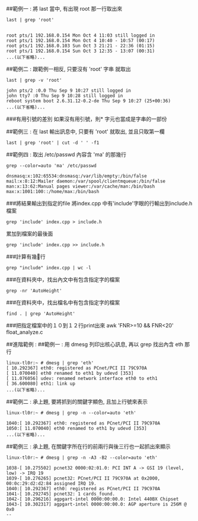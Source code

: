 ##範例一 : 將 last 當中, 有出現 root 那一行取出來

    last | grep 'root'

 
    root pts/1 192.168.0.154 Mon Oct 4 11:03 still logged in
    root pts/1 192.168.0.154 Mon Oct 4 10:40 - 10:57 (00:17)
    root pts/1 192.168.0.103 Sun Oct 3 21:21 - 22:36 (01:15)
    root pts/1 192.168.0.154 Sun Oct 3 12:35 - 13:07 (00:31)
    ...(以下省略)...

##範例二 : 跟範例一相反, 只要沒有 'root' 字串 就取出

    last | grep -v 'root'

    john pts/2 :0.0 Thu Sep 9 10:27 still logged in
    john tty7 :0 Thu Sep 9 10:28 still logged in
    reboot system boot 2.6.31.12-0.2-de Thu Sep 9 10:27 (25+00:36)
    ...(以下省略)...

###有用引號的差別
如果沒有用引號，則* 字元也當成是字串的一部份

##範例三 : 在 last 輸出訊息中, 只要有 'root' 就取出, 並且只取第一欄

    last | grep 'root' | cut -d ' ' -f1

##範例四 : 取出 /etc/passwd 內容含 'ma' 的那幾行

    grep --color=auto 'ma' /etc/passwd

    dnsmasq:x:102:65534:dnsmasq:/var/lib/empty:/bin/false
    mail:x:8:12:Mailer daemon:/var/spool/clientmqueue:/bin/false
    man:x:13:62:Manual pages viewer:/var/cache/man:/bin/bash
    max:x:1001:100::/home/max:/bin/bash

###將結果輸出到指定的file
將index.cpp 中有'include'字眼的行輸出到include.h檔案

    grep 'include' index.cpp > include.h

累加到檔案的最後面

    grep 'include' index.cpp >> include.h

###計算有幾行

    grep "include" index.cpp | wc -l

###在資料夾中，找出內文中有包含指定字的檔案
    
    grep -nr 'AutoHeight' 

###在資料夾中，找出檔名中有包含指定字的檔案
    
    find . | grep 'AutoHeight' 

###把指定檔案中的１０到１２行print出來
    awk 'FNR>=10 && FNR<20' float_analyze.c


##進階範例 :
##範例一 : 用 dmesg 列印出核心訊息, 再以 grep 找出內含 eth 那行

    linux-tl0r:~ # dmesg | grep 'eth'
    [ 10.292367] eth0: registered as PCnet/PCI II 79C970A
    [ 11.070040] eth0 renamed to eth1 by udevd [353]
    [ 11.076056] udev: renamed network interface eth0 to eth1
    [ 36.600080] eth1: link up
    ...(以下省略)...

##範例二 : 承上題, 要將抓到的關鍵字顯色, 且加上行號來表示

    linux-tl0r:~ # dmesg | grep -n --color=auto 'eth'

    1040:[ 10.292367] eth0: registered as PCnet/PCI II 79C970A
    1050:[ 11.070040] eth0 renamed to eth1 by udevd [353]
    ...(以下省略)...

##範例三 : 承上題, 在關鍵字所在行的前兩行與後三行也一起抓出來顯示

    linux-tl0r:~ # dmesg | grep -n -A3 -B2 --color=auto 'eth'

    1038-[ 10.275502] pcnet32 0000:02:01.0: PCI INT A -> GSI 19 (level, low) -> IRQ 19
    1039-[ 10.276265] pcnet32: PCnet/PCI II 79C970A at 0x2000, 00:0c:29:d2:d2:84 assigned IRQ 19.
    1040:[ 10.292367] eth0: registered as PCnet/PCI II 79C970A
    1041-[ 10.292745] pcnet32: 1 cards_found.
    1042-[ 10.296216] agpgart-intel 0000:00:00.0: Intel 440BX Chipset
    1043-[ 10.302317] agpgart-intel 0000:00:00.0: AGP aperture is 256M @ 0x0
    --